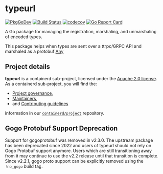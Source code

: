 # typeurl

[![PkgGoDev](https://pkg.go.dev/badge/github.com/containerd/typeurl)](https://pkg.go.dev/github.com/containerd/typeurl)
[![Build Status](https://github.com/containerd/typeurl/workflows/CI/badge.svg)](https://github.com/containerd/typeurl/actions?query=workflow%3ACI)
[![codecov](https://codecov.io/gh/containerd/typeurl/branch/main/graph/badge.svg)](https://codecov.io/gh/containerd/typeurl)
[![Go Report Card](https://goreportcard.com/badge/github.com/containerd/typeurl)](https://goreportcard.com/report/github.com/containerd/typeurl)

A Go package for managing the registration, marshaling, and unmarshaling of encoded types.

This package helps when types are sent over a ttrpc/GRPC API and marshaled as a protobuf [Any](https://pkg.go.dev/google.golang.org/protobuf@v1.27.1/types/known/anypb#Any)

## Project details

**typeurl** is a containerd sub-project, licensed under the [Apache 2.0 license](./LICENSE).
As a containerd sub-project, you will find the:
 * [Project governance](https://github.com/containerd/project/blob/main/GOVERNANCE.md),
 * [Maintainers](https://github.com/containerd/project/blob/main/MAINTAINERS),
 * and [Contributing guidelines](https://github.com/containerd/project/blob/main/CONTRIBUTING.md)

information in our [`containerd/project`](https://github.com/containerd/project) repository.

## Gogo Protobuf Support Deprecation

Support for gogoprotobuf was removed in v2.3.0. The upstream package has been deprecated since 2022 and users of
typeurl should not rely on Gogo Protobuf support anymore. Users which are still transitioning away from it may
continue to use the v2.2 release until that transition is complete. Since v2.2.1, gogo proto support can be
explicitly removed using the `!no_gogo` build tag.
